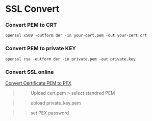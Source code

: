 # SSL Convert

### Convert PEM to CRT

    openssl x509 -outform der -in your-cert.pem -out your-cert.crt
    
### Convert PEM to private KEY

    openssl rsa -outform der -in private.pem -out private.key
    
    
### Convert SSL online 

<a href="https://rvssl.com/ssl-converter/">Convert Certificate PEM to PFX</a> 

>> Upload cert.pem > select standred PEM

>> upload private_key.pem 

>> set PEX password 

